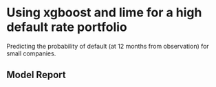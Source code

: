 # Using xgboost and lime for a high default rate portfolio

Predicting the probability of default (at 12 months from observation) for small companies.  

## Model Report